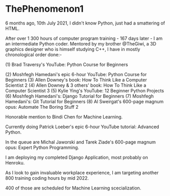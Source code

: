 # ThePhenomenon1

6 months ago, 10th July 2021, I didn't know Python, just had a smattering of HTML.

After over 1 300 hours of computer program training - 167 days later - I am an intermediate Python coder.
Mentored by my brother @TheGiwi, a 3D graphics designer who is himself studying C++, I have in mostly chronological order done:-

(1) Brad Traversy's YouTube: Python Course for Beginners

(2) Moshfegh Hamedani's epic 6-hour YouTube: Python Course for Beginners 
(3) Allen Downey's book: How To Think Like a Computer Scientist 2
(4) Allen Downey & 3 others' book: How To Think Like a Computer Scientist 3
(5) Kylie Ying's YouTube: 12 Beginner Python Projects 
(6) Moshfegh Hamedani's: Django Tutorial for Beginners 
(7) Moshfegh Hamedani's: Git Tutorial for Beginners
(8) Al Sweirgat's 600-page magnum opus: Automate The Boring Stuff 2

Honorable mention to Bindi Chen for Machine Learning.

Currently doing Patrick Loeber's epic 6-hour YouTube tutorial: Advanced Python.

In the queue are Michal Jaworski and Tarek Ziade's 600-page magnum opus: Expert Python Programming.

I am deploying my completed Django Application, most probably on Henroku.

As I look to gain invaluable workplace experience, I am targeting another 800 training coding hours by mid 2022.

400 of those are scheduled for Machine Learning scecialization.

